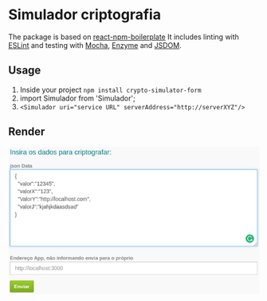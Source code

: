 # Simulador criptografia

The package is based on [react-npm-boilerplate](https://github.com/juliancwirko/react-npm-boilerplate)
It includes linting with [ESLint](http://eslint.org/) and testing with [Mocha](https://mochajs.org/), [Enzyme](http://airbnb.io/enzyme/) and [JSDOM](https://github.com/tmpvar/jsdom).

## Usage

1. Inside your project `npm install crypto-simulator-form`
2. import Simulador from 'Simulador';
3. `<Simulador uri="service URL" serverAddress="http://serverXYZ"/>`

## Render
![Alt text](/print.png?raw=true "Rendered")
